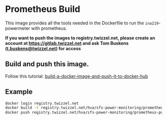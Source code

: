 # Prometheus Build
This image provides all the tools needed in the Dockerfile to run the `ina219`-powermeter with prometheus.

**If you want to push the images to registry.twizzel.net, please create an account at https://gitlab.twizzel.net and ask Tom Buskens (t.buskens@twizzel.net) for access**

## Build and push this image.
Follow this tutorial: [build-a-docker-image-and-push-it-to-docker-hub](http://blog.shippable.com/build-a-docker-image-and-push-it-to-docker-hub)

## Example
```bash
docker login registry.twizzel.net
docker build -t registry.twizzel.net/hva/sfs-power-monitoring/prometheus-powermeter-build .
docker push registry.twizzel.net/hva/sfs-power-monitoring/prometheus-powermeter-build:v0.3
```